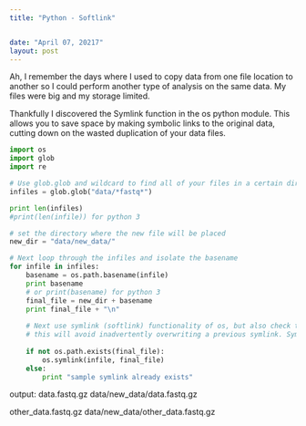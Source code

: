 ```yaml
---
title: "Python - Softlink"


date: "April 07, 20217"
layout: post
---
```


<script src="{{ site.url }}{{ site.baseurl }}/knitr_files/Softlink_files/header-attrs-2.1/header-attrs.js"></script>

<section class="main-content">
<p>Ah, I remember the days where I used to copy data from one file location to another so I could perform another type of analysis on the same data. My files were big and my storage limited.</p>
<p>Thankfully I discovered the Symlink function in the os python module. This allows you to save space by making symbolic links to the original data, cutting down on the wasted duplication of your data files.</p>
<div class="sourceCode" id="cb1"><pre class="sourceCode python"><code class="sourceCode python"><span id="cb1-1"><a href="#cb1-1"></a><span class="im">import</span> os</span>
<span id="cb1-2"><a href="#cb1-2"></a><span class="im">import</span> glob</span>
<span id="cb1-3"><a href="#cb1-3"></a><span class="im">import</span> re</span></code></pre></div>
<div class="sourceCode" id="cb2"><pre class="sourceCode python"><code class="sourceCode python"><span id="cb2-1"><a href="#cb2-1"></a><span class="co"># Use glob.glob and wildcard to find all of your files in a certain directory (In this case I want to search for fastq files)</span></span>
<span id="cb2-2"><a href="#cb2-2"></a>infiles <span class="op">=</span> glob.glob(<span class="st">&quot;data/*fastq*&quot;</span>)</span>
<span id="cb2-3"><a href="#cb2-3"></a></span>
<span id="cb2-4"><a href="#cb2-4"></a><span class="bu">print</span> <span class="bu">len</span>(infiles)</span>
<span id="cb2-5"><a href="#cb2-5"></a><span class="co">#print(len(infile)) for python 3</span></span></code></pre></div>
<div class="sourceCode" id="cb3"><pre class="sourceCode python"><code class="sourceCode python"><span id="cb3-1"><a href="#cb3-1"></a><span class="co"># set the directory where the new file will be placed</span></span>
<span id="cb3-2"><a href="#cb3-2"></a>new_dir <span class="op">=</span> <span class="st">&quot;data/new_data/&quot;</span></span>
<span id="cb3-3"><a href="#cb3-3"></a></span>
<span id="cb3-4"><a href="#cb3-4"></a><span class="co"># Next loop through the infiles and isolate the basename</span></span>
<span id="cb3-5"><a href="#cb3-5"></a><span class="cf">for</span> infile <span class="kw">in</span> infiles:</span>
<span id="cb3-6"><a href="#cb3-6"></a>    basename <span class="op">=</span> os.path.basename(infile)</span>
<span id="cb3-7"><a href="#cb3-7"></a>    <span class="bu">print</span> basename</span>
<span id="cb3-8"><a href="#cb3-8"></a>    <span class="co"># or print(basename) for python 3</span></span>
<span id="cb3-9"><a href="#cb3-9"></a>    final_file <span class="op">=</span> new_dir <span class="op">+</span> basename</span>
<span id="cb3-10"><a href="#cb3-10"></a>    <span class="bu">print</span> final_file <span class="op">+</span> <span class="st">&quot;</span><span class="ch">\n</span><span class="st">&quot;</span></span>
<span id="cb3-11"><a href="#cb3-11"></a>    </span>
<span id="cb3-12"><a href="#cb3-12"></a>    <span class="co"># Next use symlink (softlink) functionality of os, but also check to make sure file doesnt already exist in there</span></span>
<span id="cb3-13"><a href="#cb3-13"></a>    <span class="co"># this will avoid inadvertently overwriting a previous symlink. Symlink works as follows: os.symlink(source, destination)</span></span>
<span id="cb3-14"><a href="#cb3-14"></a>    </span>
<span id="cb3-15"><a href="#cb3-15"></a>    <span class="cf">if</span> <span class="kw">not</span> os.path.exists(final_file):</span>
<span id="cb3-16"><a href="#cb3-16"></a>        os.symlink(infile, final_file)</span>
<span id="cb3-17"><a href="#cb3-17"></a>    <span class="cf">else</span>:</span>
<span id="cb3-18"><a href="#cb3-18"></a>        <span class="bu">print</span> <span class="st">&quot;sample symlink already exists&quot;</span></span></code></pre></div>
<p>output: data.fastq.gz data/new_data/data.fastq.gz</p>
<p>other_data.fastq.gz data/new_data/other_data.fastq.gz</p>
</section>
